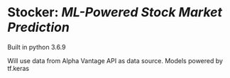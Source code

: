 # Stocker: ***ML-Powered Stock Market Prediction***

Built in python 3.6.9

Will use data from Alpha Vantage API as data source.
Models powered by tf.keras
